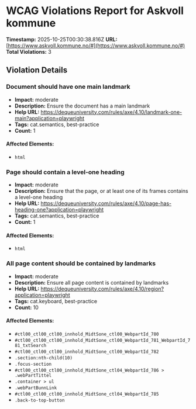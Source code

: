 # WCAG Violations Report for Askvoll kommune

**Timestamp:** 2025-10-25T00:30:38.816Z
**URL:** [https://www.askvoll.kommune.no/#](https://www.askvoll.kommune.no/#)
**Total Violations:** 3

## Violation Details

### Document should have one main landmark

- **Impact:** moderate
- **Description:** Ensure the document has a main landmark
- **Help URL:** https://dequeuniversity.com/rules/axe/4.10/landmark-one-main?application=playwright
- **Tags:** cat.semantics, best-practice
- **Count:** 1

#### Affected Elements:

- `html`

### Page should contain a level-one heading

- **Impact:** moderate
- **Description:** Ensure that the page, or at least one of its frames contains a level-one heading
- **Help URL:** https://dequeuniversity.com/rules/axe/4.10/page-has-heading-one?application=playwright
- **Tags:** cat.semantics, best-practice
- **Count:** 1

#### Affected Elements:

- `html`

### All page content should be contained by landmarks

- **Impact:** moderate
- **Description:** Ensure all page content is contained by landmarks
- **Help URL:** https://dequeuniversity.com/rules/axe/4.10/region?application=playwright
- **Tags:** cat.keyboard, best-practice
- **Count:** 10

#### Affected Elements:

- `#ctl00_ctl00_ctl00_innhold_MidtSone_ctl00_WebpartId_780`
- `#ctl00_ctl00_ctl00_innhold_MidtSone_ctl00_WebpartId_781_WebpartId_781_txtSearch`
- `#ctl00_ctl00_ctl00_innhold_MidtSone_ctl00_WebpartId_782`
- `.section:nth-child(10)`
- `.focus-section`
- `#ctl00_ctl00_ctl00_innhold_MidtSone_ctl04_WebpartId_786 > .webPartTittel`
- `.container > ul`
- `.webPartBunnLink`
- `#ctl00_ctl00_ctl00_innhold_MidtSone_ctl04_WebpartId_785`
- `.back-to-top-button`
